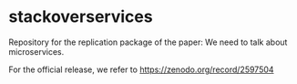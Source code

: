 # stackoverservices
Repository for the replication package of the paper: We need to talk about microservices.

For the official release, we refer to https://zenodo.org/record/2597504
